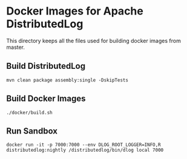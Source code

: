 # Docker Images for Apache DistributedLog

This directory keeps all the files used for building docker images from master.

## Build DistributedLog

``` shell
mvn clean package assembly:single -DskipTests
```

## Build Docker Images

``` shell
./docker/build.sh
```

## Run Sandbox

``` shell
docker run -it -p 7000:7000 --env DLOG_ROOT_LOGGER=INFO,R distributedlog:nightly /distributedlog/bin/dlog local 7000
```
